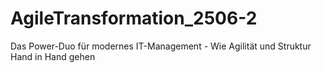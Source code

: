 # AgileTransformation_2506-2
Das Power-Duo für modernes IT-Management - Wie Agilität und Struktur Hand in Hand gehen
